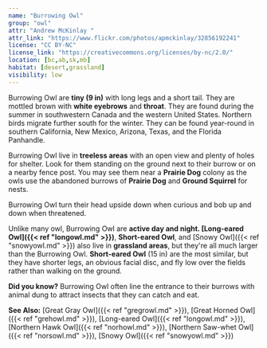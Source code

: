 ```yaml
---
name: "Burrowing Owl"
group: "owl"
attr: "Andrew McKinlay "
attr_link: "https://www.flickr.com/photos/apmckinlay/32856192241"
license: "CC BY-NC"
license_link: "https://creativecommons.org/licenses/by-nc/2.0/"
location: [bc,ab,sk,mb]
habitat: [desert,grassland]
visibility: low
---
```

Burrowing Owl are **tiny (9 in)** with long legs and a short tail. They are mottled brown with **white eyebrows** and **throat**. They are found during the summer in southwestern Canada and the western United States. Northern birds migrate further south for the winter. They can be found year-round in southern California, New Mexico, Arizona, Texas, and the Florida Panhandle.

Burrowing Owl live in **treeless areas** with an open view and plenty of holes for shelter. Look for them standing on the ground next to their burrow or on a nearby fence post. You may see them near a __Prairie Dog__ colony as the owls use the abandoned burrows of __Prairie Dog__ and __Ground Squirrel__ for nests.

Burrowing Owl turn their head upside down when curious and bob up and down when threatened.

Unlike many owl, Burrowing Owl are **active day and night. [Long-eared Owl]({{< ref "longowl.md" >}})**, **Short-eared Owl**, and [Snowy Owl]({{< ref "snowyowl.md" >}}) also live in **grassland areas**, but they're all much larger than the Burrowing Owl. **Short-eared Owl** (15 in) are the most similar, but they have shorter legs, an obvious facial disc, and fly low over the fields rather than walking on the ground.

**Did you know?** Burrowing Owl often line the entrance to their burrows with animal dung to attract insects that they can catch and eat.

<!-- generated, do not edit -->
**See Also:**
[Great Gray Owl]({{< ref "gregrowl.md" >}}),
[Great Horned Owl]({{< ref "grehowl.md" >}}),
[Long-eared Owl]({{< ref "longowl.md" >}}),
[Northern Hawk Owl]({{< ref "norhowl.md" >}}),
[Northern Saw-whet Owl]({{< ref "norsowl.md" >}}),
[Snowy Owl]({{< ref "snowyowl.md" >}})
